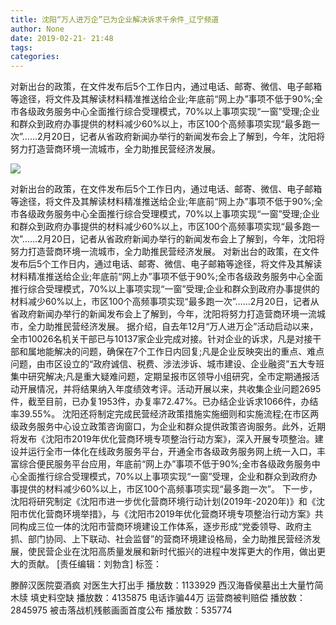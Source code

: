 ```yaml
---
title: 沈阳“万人进万企”已为企业解决诉求千余件_辽宁频道
author: None
date: 2019-02-21- 21:48
tags: 
categories: 
---
```

对新出台的政策，在文件发布后5个工作日内，通过电话、邮寄、微信、电子邮箱等途径，将文件及其解读材料精准推送给企业;年底前“网上办”事项不低于90%;全市各级政务服务中心全面推行综合受理模式，70%以上事项实现“一窗”受理;企业和群众到政府办事提供的材料减少60%以上，市区100个高频事项实现“最多跑一次”……2月20日，记者从省政府新闻办举行的新闻发布会上了解到，今年，沈阳将努力打造营商环境一流城市，全力助推民营经济发展。
<!-- more -->
                
<img align="center" border="0" src="http://p2.ifengimg.com/a/2016/0810/204c433878d5cf9size1_w16_h16.png" />
                
            
对新出台的政策，在文件发布后5个工作日内，通过电话、邮寄、微信、电子邮箱等途径，将文件及其解读材料精准推送给企业;年底前“网上办”事项不低于90%;全市各级政务服务中心全面推行综合受理模式，70%以上事项实现“一窗”受理;企业和群众到政府办事提供的材料减少60%以上，市区100个高频事项实现“最多跑一次”……2月20日，记者从省政府新闻办举行的新闻发布会上了解到，今年，沈阳将努力打造营商环境一流城市，全力助推民营经济发展。
对新出台的政策，在文件发布后5个工作日内，通过电话、邮寄、微信、电子邮箱等途径，将文件及其解读材料精准推送给企业;年底前“网上办”事项不低于90%;全市各级政务服务中心全面推行综合受理模式，70%以上事项实现“一窗”受理;企业和群众到政府办事提供的材料减少60%以上，市区100个高频事项实现“最多跑一次”……2月20日，记者从省政府新闻办举行的新闻发布会上了解到，今年，沈阳将努力打造营商环境一流城市，全力助推民营经济发展。
据介绍，自去年12月“万人进万企”活动启动以来，全市10026名机关干部已与10137家企业完成对接。针对企业的诉求，凡是对接干部和属地能解决的问题，确保在7个工作日内回复;凡是企业反映突出的重点、难点问题，由市区设立的“政府诚信、税费、涉法涉诉、城市建设、企业融资”五大专班集中研究解决;凡是重大疑难问题，定期呈报市区领导小组研究，全市定期通报活动开展情况，并将结果纳入年度绩效考评。活动开展以来，共收集企业问题2695件，截至目前，已办复1953件，办复率72.47%。已办结企业诉求1066件，办结率39.55%。
沈阳还将制定完成民营经济政策措施实施细则和实施流程;在市区两级政务服务中心设立政策咨询窗口，为企业和群众提供政策咨询服务。此外，近期将发布《沈阳市2019年优化营商环境专项整治行动方案》，深入开展专项整治。建设并运行全市一体化在线政务服务平台，开通全市各级政务服务网上统一入口，丰富综合便民服务平台应用，年底前“网上办”事项不低于90%;全市各级政务服务中心全面推行综合受理模式，70%以上事项实现“一窗”受理，企业和群众到政府办事提供的材料减少60%以上，市区100个高频事项实现“最多跑一次”。
下一步，沈阳将研究制定《沈阳市进一步优化营商环境行动计划(2019年-2020年)》和《沈阳市优化营商环境举措》，与《沈阳市2019年优化营商环境专项整治行动方案》共同构成三位一体的沈阳市营商环境建设工作体系，逐步形成“党委领导、政府主抓、部门协同、上下联动、社会监督”的营商环境建设格局，全力助推民营经济发展，使民营企业在沈阳高质量发展和新时代振兴的进程中发挥更大的作用，做出更大的贡献。
[责任编辑：刘勃含]
标签：
 
             
滕醉汉医院耍酒疯 对医生大打出手
播放数：1133929
西汉海昏侯墓出土大量竹简木牍 填史料空缺
播放数：4135875
电话诈骗44万 运营商被判赔偿
播放数：2845975
被击落战机残骸画面首度公布
播放数：535774

